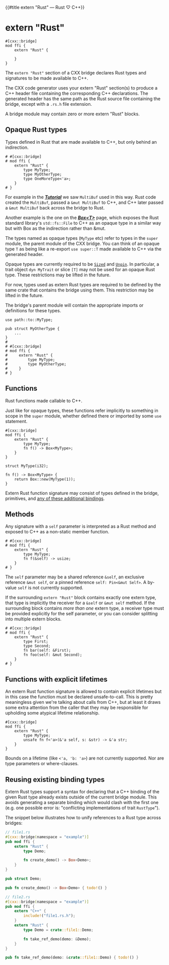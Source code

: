 {{#title extern "Rust" — Rust ♡ C++}}
# extern "Rust"

```rust,noplayground
#[cxx::bridge]
mod ffi {
    extern "Rust" {

    }
}
```

The `extern "Rust"` section of a CXX bridge declares Rust types and signatures
to be made available to C++.

The CXX code generator uses your extern "Rust" section(s) to produce a C++
header file containing the corresponding C++ declarations. The generated header
has the same path as the Rust source file containing the bridge, except with a
`.rs.h` file extension.

A bridge module may contain zero or more extern "Rust" blocks.

## Opaque Rust types

Types defined in Rust that are made available to C++, but only behind an
indirection.

```rust,noplayground
# #[cxx::bridge]
# mod ffi {
    extern "Rust" {
        type MyType;
        type MyOtherType;
        type OneMoreType<'a>;
    }
# }
```

For example in the ***[Tutorial](tutorial.md)*** we saw `MultiBuf` used in this
way. Rust code created the `MultiBuf`, passed a `&mut MultiBuf` to C++, and C++
later passed a `&mut MultiBuf` back across the bridge to Rust.

Another example is the one on the ***[Box\<T\>](binding/box.md)*** page, which
exposes the Rust standard library's `std::fs::File` to C++ as an opaque type in
a similar way but with Box as the indirection rather than &mut.

The types named as opaque types (`MyType` etc) refer to types in the `super`
module, the parent module of the CXX bridge. You can think of an opaque type `T`
as being like a re-export `use super::T` made available to C++ via the generated
header.

Opaque types are currently required to be [`Sized`] and [`Unpin`]. In
particular, a trait object `dyn MyTrait` or slice `[T]` may not be used for an
opaque Rust type. These restrictions may be lifted in the future.

[`Sized`]: https://doc.rust-lang.org/std/marker/trait.Sized.html
[`Unpin`]: https://doc.rust-lang.org/std/marker/trait.Unpin.html

For now, types used as extern Rust types are required to be defined by the same
crate that contains the bridge using them. This restriction may be lifted in the
future.

The bridge's parent module will contain the appropriate imports or definitions
for these types.

```rust,noplayground
use path::to::MyType;

pub struct MyOtherType {
    ...
}
#
# #[cxx::bridge]
# mod ffi {
#     extern "Rust" {
#         type MyType;
#         type MyOtherType;
#     }
# }
```

## Functions

Rust functions made callable to C++.

Just like for opaque types, these functions refer implicitly to something in
scope in the `super` module, whether defined there or imported by some `use`
statement.

```rust,noplayground
#[cxx::bridge]
mod ffi {
    extern "Rust" {
        type MyType;
        fn f() -> Box<MyType>;
    }
}

struct MyType(i32);

fn f() -> Box<MyType> {
    return Box::new(MyType(1));
}
```

Extern Rust function signature may consist of types defined in the bridge,
primitives, and [any of these additional bindings](bindings.md).

## Methods

Any signature with a `self` parameter is interpreted as a Rust method and
exposed to C++ as a non-static member function.

```rust,noplayground
# #[cxx::bridge]
# mod ffi {
    extern "Rust" {
        type MyType;
        fn f(&self) -> usize;
    }
# }
```

The `self` parameter may be a shared reference `&self`, an exclusive reference
`&mut self`, or a pinned reference `self: Pin<&mut Self>`. A by-value `self` is
not currently supported.

If the surrounding `extern "Rust"` block contains exactly one extern type, that
type is implicitly the receiver for a `&self` or `&mut self` method. If the
surrounding block contains *more than one* extern type, a receiver type must be
provided explicitly for the self parameter, or you can consider splitting into
multiple extern blocks.

```rust,noplayground
# #[cxx::bridge]
# mod ffi {
    extern "Rust" {
        type First;
        type Second;
        fn bar(self: &First);
        fn foo(self: &mut Second);
    }
# }
```

## Functions with explicit lifetimes

An extern Rust function signature is allowed to contain explicit lifetimes but
in this case the function must be declared unsafe-to-call. This is pretty
meaningless given we're talking about calls from C++, but at least it draws some
extra attention from the caller that they may be responsible for upholding some
atypical lifetime relationship.

```rust,noplayground
#[cxx::bridge]
mod ffi {
    extern "Rust" {
        type MyType;
        unsafe fn f<'a>(&'a self, s: &str) -> &'a str;
    }
}
```

Bounds on a lifetime (like `<'a, 'b: 'a>`) are not currently supported. Nor are
type parameters or where-clauses.

## Reusing existing binding types

Extern Rust types support a syntax for declaring that a C++ binding of the
given Rust type already exists outside of the current bridge module. This
avoids generating a separate binding which would clash with the first one
(e.g. one possible error is: "conflicting implementations of trait `RustType`").

The snippet below illustrates how to unify references to a Rust type
across bridges:

```rs
// file1.rs
#[cxx::bridge(namespace = "example")]
pub mod ffi {
    extern "Rust" {
        type Demo;

        fn create_demo() -> Box<Demo>;
    }
}

pub struct Demo;

pub fn create_demo() -> Box<Demo> { todo!() }
```

```rs
// file2.rs
#[cxx::bridge(namespace = "example")]
pub mod ffi {
    extern "C++" {
        include!("file1.rs.h");
    }
    extern "Rust" {
        type Demo = crate::file1::Demo;

        fn take_ref_demo(demo: &Demo);
    }
}

pub fn take_ref_demo(demo: &crate::file1::Demo) { todo!() }
```
